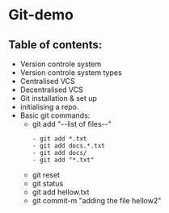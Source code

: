 # Git-demo
## Table of contents:
 - Version controle system
 - Version controle system types
 - Centralised VCS
 - Decentralised VCS
 - Git installation & set up
 - initialising a repo.
 - Basic git commands:
    - git add "--list of files--"
       ```- git add --all
       - git add *.txt
       - git add docs.*.txt
       - git add docs/
       - git add "*.txt" 
       ```
    - git reset
    - git status
    - git add hellow.txt
    - git commit-m "adding the file hellow2"

